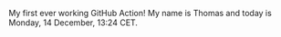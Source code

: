 My first ever working GitHub Action!
My name is Thomas and today is Monday, 14 December, 13:24 CET. 

